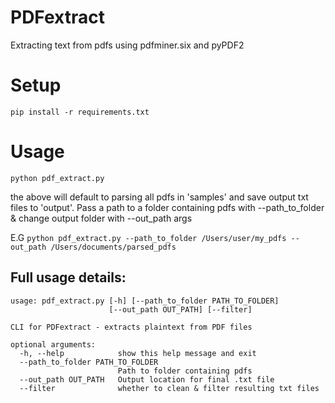 # PDFextract
Extracting text from pdfs using pdfminer.six and pyPDF2

# Setup
`pip install -r requirements.txt`

# Usage
`python pdf_extract.py`

the above will default to parsing all pdfs in 'samples' and save output txt files to 'output'. 
Pass a path to a folder containing pdfs with --path_to_folder & change output folder with --out_path args

E.G
`python pdf_extract.py --path_to_folder /Users/user/my_pdfs --out_path /Users/documents/parsed_pdfs`

## Full usage details:
```
usage: pdf_extract.py [-h] [--path_to_folder PATH_TO_FOLDER]
                      [--out_path OUT_PATH] [--filter]

CLI for PDFextract - extracts plaintext from PDF files

optional arguments:
  -h, --help            show this help message and exit
  --path_to_folder PATH_TO_FOLDER
                        Path to folder containing pdfs
  --out_path OUT_PATH   Output location for final .txt file
  --filter              whether to clean & filter resulting txt files
```

